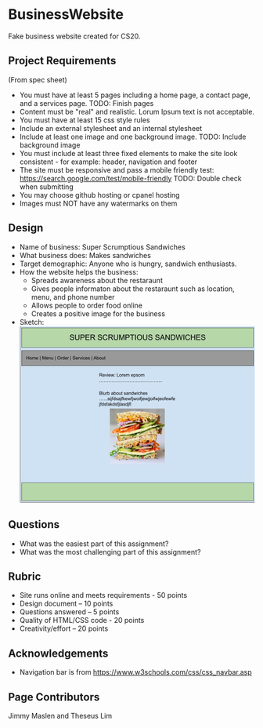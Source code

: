 # BusinessWebsite
Fake business website created for CS20.

## Project Requirements

(From spec sheet)

- You must have at least 5 pages including a home page, a contact page, and a services page.
TODO: Finish pages
- Content must be "real" and realistic. Lorum Ipsum text is not acceptable.  
- You must have at least 15 css style rules
- Include an external stylesheet and an internal stylesheet
- Include at least one image and one background image. 
TODO: Include background image
- You must include at least three fixed elements to make the site look consistent - for example: header, navigation and footer 
- The site must be responsive and pass a mobile friendly test: https://search.google.com/test/mobile-friendly 
TODO: Double check when submitting
- You may choose github hosting or cpanel hosting
- Images must NOT have any watermarks on them

## Design

- Name of business: Super Scrumptious Sandwiches
- What business does: Makes sandwiches
- Target demographic: Anyone who is hungry, sandwich enthusiasts.
- How the website helps the business: 
    - Spreads awareness about the restaraunt
    - Gives people informaton about the restaraunt such as location, menu, and phone number
    - Allows people to order food online
    - Creates a positive image for the business
- Sketch: ![](./Pictures/Sketch.jpg)

## Questions

- What was the easiest part of this assignment?
- What was the most challenging part of this assignment?

## Rubric
- Site runs online and meets requirements - 50 points
- Design document – 10 points
- Questions answered – 5 points
- Quality of HTML/CSS code - 20 points
- Creativity/effort – 20 points

## Acknowledgements

- Navigation bar is from https://www.w3schools.com/css/css_navbar.asp

## Page Contributors
Jimmy Maslen and Theseus Lim

